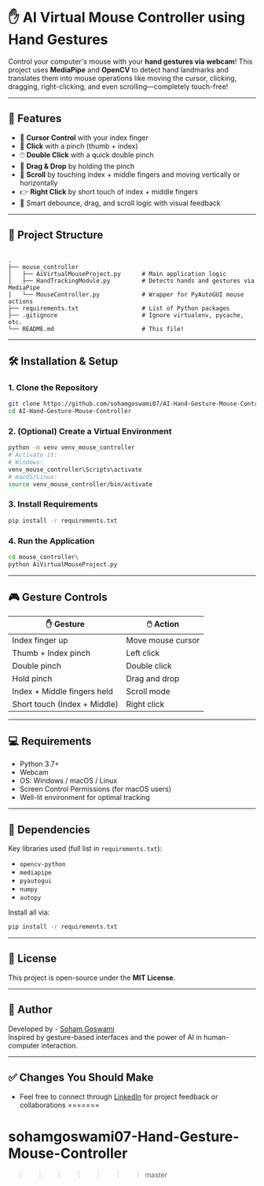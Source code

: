 # ✋ AI Virtual Mouse Controller using Hand Gestures

Control your computer's mouse with your **hand gestures via webcam**! This project uses **MediaPipe** and **OpenCV** to detect hand landmarks and translates them into mouse operations like moving the cursor, clicking, dragging, right-clicking, and even scrolling—completely touch-free!

---

## 🚀 Features

- 🎯 **Cursor Control** with your index finger
- 🤏 **Click** with a pinch (thumb + index)
- 🖱️ **Double Click** with a quick double pinch
- 🧲 **Drag & Drop** by holding the pinch
- 📜 **Scroll** by touching index + middle fingers and moving vertically or horizontally
- 👉 **Right Click** by short touch of index + middle fingers
- 🧠 Smart debounce, drag, and scroll logic with visual feedback

---

## 📂 Project Structure

```

.
├── mouse_controller
│   ├── AiVirtualMouseProject.py      # Main application logic
│   ├── HandTrackingModule.py         # Detects hands and gestures via MediaPipe
│   └── MouseController.py            # Wrapper for PyAutoGUI mouse actions
├── requirements.txt                  # List of Python packages
├── .gitignore                        # Ignore virtualenv, pycache, etc.
└── README.md                         # This file!

````

---

## 🛠 Installation & Setup

### 1. Clone the Repository
```bash
git clone https://github.com/sohamgoswami07/AI-Hand-Gesture-Mouse-Controller.git
cd AI-Hand-Gesture-Mouse-Controller
````

### 2. (Optional) Create a Virtual Environment

```bash
python -m venv venv_mouse_controller
# Activate it:
# Windows:
venv_mouse_controller\Scripts\activate
# macOS/Linux:
source venv_mouse_controller/bin/activate
```

### 3. Install Requirements

```bash
pip install -r requirements.txt
```

### 4. Run the Application

```bash
cd mouse_controller\
python AiVirtualMouseProject.py
```

---

## 🎮 Gesture Controls

| ✋ Gesture                   | 🖱️ Action         |
| ---------------------------- | ------------------ |
| Index finger up              | Move mouse cursor  |
| Thumb + Index pinch          | Left click         |
| Double pinch                 | Double click       |
| Hold pinch                   | Drag and drop      |
| Index + Middle fingers held  | Scroll mode        |
| Short touch (Index + Middle) | Right click        |

---

## 💻 Requirements

* Python 3.7+
* Webcam
* OS: Windows / macOS / Linux
* Screen Control Permissions (for macOS users)
* Well-lit environment for optimal tracking

---

## 🧪 Dependencies

Key libraries used (full list in `requirements.txt`):

* `opencv-python`
* `mediapipe`
* `pyautogui`
* `numpy`
* `autopy`

Install all via:

```bash
pip install -r requirements.txt
```

---

## 📄 License

This project is open-source under the **MIT License**.

---

## 🙌 Author

Developed by - [Soham Goswami](https://www.linkedin.com/in/soham-python-developer/)  
Inspired by gesture-based interfaces and the power of AI in human-computer interaction.

---

## ✅ Changes You Should Make

* Feel free to connect through [LinkedIn](https://www.linkedin.com/in/soham-python-developer/) for project feedback or collaborations
=======
# sohamgoswami07-Hand-Gesture-Mouse-Controller
>>>>>>> master
